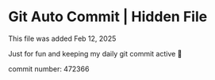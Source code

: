 # Git Auto Commit | Hidden File

This file was added Feb 12, 2025

Just for fun and keeping my daily git commit active 🤪

commit number: 472366
